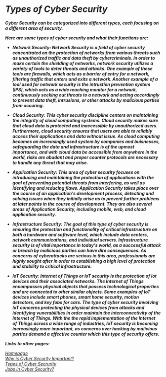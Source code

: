 # **_Types of Cyber Security_**
**_Cyber Security can be categorized into different types, each focusing on a different area of security._</p>**
**_<p>Here are some types of cyber security and what their functions are: </p>_**
+ **_<p>Network Security: Network Security is a field of cyber security concentrated on the protection of networks from various threats such as unauthorized traffic and data theft by cybercriminals. In order to make certain the shielding of networks, network security utilizes a variety of tools to deter threats and attacks. One example of these tools are firewalls, which acts as a barrier of entry for a network, filtering traffic that enters and exits a network. Another example of a tool used for network security is the intrustion prevention system (IPS), which acts as a wide reaching monitor for a network, continuously seeking out threats to a network and acting accordingly to prevent data theft, intrusions, or other attacks by malicious parties from occuring. </p>_**
+ **_<p>Cloud Security: This cyber security discipline centers on maintaining the integrity of cloud computing systems. Cloud security makes sure that cloud data is protected and inaccessible by unauthorized users. Furthermore, cloud security ensures that users are able to reliably access their applications and data without issue. As cloud computing becomes an increasingly used system by companies and buisnesses, safeguarding the data and infrastructure is of the upmost importance, and with cloud data be accessible from anywhere in the world, risks are abudant and proper counter protocols are necessary to handle any threat that may arise. </p>_** 
+ **_<p>Application Security: This area of cyber security focuses on introducing and maintaining the protection of applications with the goal of preventing potential threats from interfering, as well as identifying and reducing flaws. Application Security takes place over the course of an application's development process, detecting and solving issues when they initially arise as to prevent further problems at later points in the course of development. They are also several areas of Application Security, including mobile, web, and cloud application security. </p>_**
+ **_<p>Infrastructure Security: The goal of this type of cyber security is ensuring the protection and functionality of critical infrastructure on both a hardware and software level, which include data centers, network communications, and individual servers. Infrastructure security is of vital importance in today's world, as a successful attack or breach by malicious parties can have dire consequences. As concerns of cyberattacks are serious in this area, professionals are highly sought after in order to establishing a high level of protection and stability to critical infrastructure. </p>_**
+ **_<p>IoT Security: Internet of Things or IoT security is the protection of Iot devices and their associated networks. The Internet of Things encompasses physical objects that possess technological properties and are connected to other similar objects. Some examples of IoT devices include smart phones, smart home security, motion detectors, and key fobs for cars. The type of cyber security involving IoT concerns protecting the physical devices from attacks and identifying vunerabilities in order maintain the interconnectivity of the Internet of Things. With the the rapid implementation of the Internet of Things across a wide range of industries, IoT security is becoming increasingly more important, as concerns over hacking by malicious parties demand a effective counter which this type of security offers.</p>_**

**_Links to other pages:_**

[<em>Homepage</em>](ReadMe.md)\
[<em>Why is Cyber Security Important? </em>](WhyIsItImportant.md)\
[<em>Types of Cyber Secrurity</em>](TypesOfCyberSecurity.md)\
[<em>Jobs in Cyber Security?</em>](Jobs.md)
